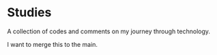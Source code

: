 # Studies

A collection of codes and comments on my journey through technology.

I want to merge this to the main.
